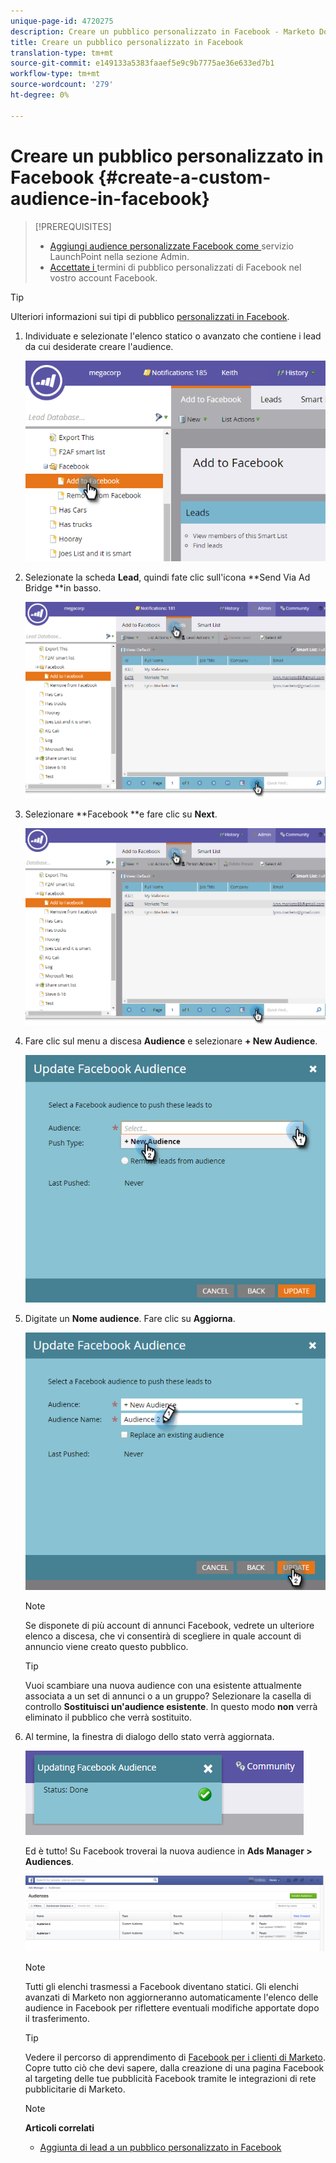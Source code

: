 ```yaml
---
unique-page-id: 4720275
description: Creare un pubblico personalizzato in Facebook - Marketo Docs - Documentazione prodotto
title: Creare un pubblico personalizzato in Facebook
translation-type: tm+mt
source-git-commit: e149133a5383faaef5e9c9b7775ae36e633ed7b1
workflow-type: tm+mt
source-wordcount: '279'
ht-degree: 0%

---
```



# Creare un pubblico personalizzato in Facebook {#create-a-custom-audience-in-facebook}

>[!PREREQUISITES]
>
>* [Aggiungi audience personalizzate Facebook come ](../../../product-docs/demand-generation/ad-network-integrations/add-facebook-custom-audiences-as-a-launchpoint-service.md) servizio LaunchPoint nella sezione Admin.
>* [Accettate i ](https://www.facebook.com/ads/manage/customaudiences/tos.php) termini di pubblico personalizzati di Facebook nel vostro account Facebook.

>



>[!TIP]
>
>Ulteriori informazioni sui tipi di pubblico [personalizzati in Facebook](https://www.facebook.com/help/341425252616329).

1. Individuate e selezionate l&#39;elenco statico o avanzato che contiene i lead da cui desiderate creare l&#39;audience.

   ![](assets/1.png)

1. Selezionate la scheda **Lead**, quindi fate clic sull&#39;icona **Send Via Ad Bridge **in basso.

   ![](assets/222.png)

1. Selezionare **Facebook **e fare clic su **Next**.

   ![](assets/two.png)

1. Fare clic sul menu a discesa **Audience** e selezionare **+ New Audience**.

   ![](assets/four.png)

1. Digitate un **Nome audience**. Fare clic su **Aggiorna**.

   ![](assets/five.png)

   >[!NOTE]
   >
   >Se disponete di più account di annunci Facebook, vedrete un ulteriore elenco a discesa, che vi consentirà di scegliere in quale account di annuncio viene creato questo pubblico.

   >[!TIP]
   >
   >Vuoi scambiare una nuova audience con una esistente attualmente associata a un set di annunci o a un gruppo? Selezionare la casella di controllo **Sostituisci un&#39;audience esistente**. In questo modo **non** verrà eliminato il pubblico che verrà sostituito.

1. Al termine, la finestra di dialogo dello stato verrà aggiornata.

   ![](assets/six.png)

   Ed è tutto! Su Facebook troverai la nuova audience in **Ads Manager > Audiences**.

   ![](assets/image2014-12-10-11-3a38-3a32.png)

   >[!NOTE]
   >
   >Tutti gli elenchi trasmessi a Facebook diventano statici. Gli elenchi avanzati di Marketo non aggiorneranno automaticamente l&#39;elenco delle audience in Facebook per riflettere eventuali modifiche apportate dopo il trasferimento.

   >[!TIP]
   >
   >Vedere il percorso di apprendimento di [Facebook per i clienti di Marketo](https://facebook.exceedlms.com/student/enrollments/create_enrollment_from_token/BF9TqSaCvM73PP4ScjhCm4fi). Copre tutto ciò che devi sapere, dalla creazione di una pagina Facebook al targeting delle tue pubblicità Facebook tramite le integrazioni di rete pubblicitarie di Marketo.

   >[!NOTE]
   >
   >**Articoli correlati**
   >
   >    
   >    
   >    * [Aggiunta di lead a un pubblico personalizzato in Facebook](add-leads-to-a-custom-audience-in-facebook.md)


